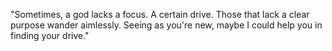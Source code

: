 "Sometimes, a god lacks a focus. A certain drive. Those that lack a clear purpose wander aimlessly. Seeing as you're new, maybe I could help you in finding your drive."